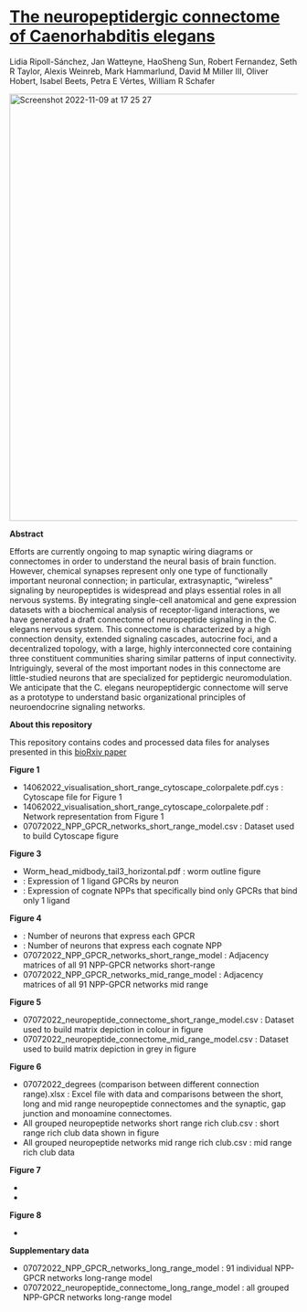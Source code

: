 # [The neuropeptidergic connectome of Caenorhabditis elegans](https://www.biorxiv.org/content/10.1101/2022.10.30.514396v2.full)
Lidia Ripoll-Sánchez, Jan Watteyne,  HaoSheng Sun, Robert Fernandez,  Seth R Taylor, Alexis Weinreb, Mark Hammarlund, David M Miller III,  Oliver Hobert,  Isabel Beets, Petra E Vértes,  William R Schafer

<img width="748" alt="Screenshot 2022-11-09 at 17 25 27" src="https://user-images.githubusercontent.com/86192587/200898826-29f869e6-137e-45d5-a99d-5e8a5f7edeec.png">

**Abstract**

Efforts are currently ongoing to map synaptic wiring diagrams or connectomes in order to understand the neural basis of brain function. However, chemical synapses represent only one type of functionally important neuronal connection; in particular, extrasynaptic, “wireless” signaling by neuropeptides is widespread and plays essential roles in all nervous systems. By integrating single-cell anatomical and gene expression datasets with a biochemical analysis of receptor-ligand interactions, we have generated a draft connectome of neuropeptide signaling in the C. elegans nervous system. This connectome is characterized by a high connection density, extended signaling cascades, autocrine foci, and a decentralized topology, with a large, highly interconnected core containing three constituent communities sharing similar patterns of input connectivity. Intriguingly, several of the most important nodes in this connectome are little-studied neurons that are specialized for peptidergic neuromodulation. We anticipate that the C. elegans neuropeptidergic connectome will serve as a prototype to understand basic organizational principles of neuroendocrine signaling networks.

**About this repository**

This repository contains codes and processed data files for analyses presented in this [bioRxiv paper](https://www.biorxiv.org/content/10.1101/2022.10.30.514396v2.full)

**Figure 1**

* 14062022_visualisation_short_range_cytoscape_colorpalete.pdf.cys : Cytoscape file for Figure 1 
* 14062022_visualisation_short_range_cytoscape_colorpalete.pdf : Network representation from Figure 1
* 07072022_NPP_GPCR_networks_short_range_model.csv : Dataset used to build Cytoscape figure 


**Figure 3**

* Worm_head_midbody_tail3_horizontal.pdf : worm outline figure
*  : Expression of 1 ligand GPCRs by neuron
*  : Expression of cognate NPPs that specifically bind only GPCRs that bind only 1 ligand

**Figure 4**

*  : Number of neurons that express each GPCR
*  : Number of neurons that express each cognate NPP
* 07072022_NPP_GPCR_networks_short_range_model : Adjacency matrices of all 91 NPP-GPCR networks short-range
* 07072022_NPP_GPCR_networks_mid_range_model : Adjacency matrices of all 91 NPP-GPCR networks mid range 

**Figure 5**

* 07072022_neuropeptide_connectome_short_range_model.csv : Dataset used to build matrix depiction in colour in figure 
* 07072022_neuropeptide_connectome_mid_range_model.csv : Dataset used to build matrix depiction in grey in figure 

**Figure 6**

* 07072022_degrees (comparison between different connection range).xlsx : Excel file with data and comparisons between the short, long and mid range neuropeptide connectomes and the synaptic, gap junction and monoamine connectomes. 
* All grouped neuropeptide networks short range rich club.csv : short range rich club data shown in figure
* All grouped neuropeptide networks mid range rich club.csv : mid range rich club data

**Figure 7**

*
*

**Figure 8**

*

**Supplementary data**

* 07072022_NPP_GPCR_networks_long_range_model : 91 individual NPP-GPCR networks long-range model
* 07072022_neuropeptide_connectome_long_range_model : all grouped NPP-GPCR networks long-range model

